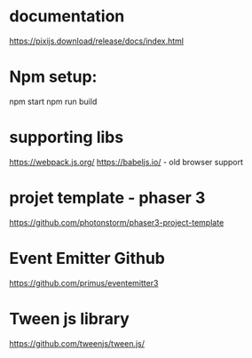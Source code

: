 # documentation
https://pixijs.download/release/docs/index.html

# Npm setup:

npm start
npm run build

# supporting libs

https://webpack.js.org/
https://babeljs.io/ - old browser support

# projet template - phaser 3
https://github.com/photonstorm/phaser3-project-template

# Event Emitter Github
https://github.com/primus/eventemitter3

# Tween js library
https://github.com/tweenjs/tween.js/
